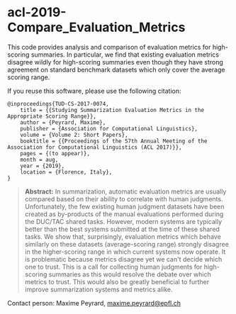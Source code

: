 # acl-2019-Compare_Evaluation_Metrics

This code provides analysis and comparison of evaluation metrics for high-scoring summaries.
In particular, we find that existing evaluation metrics disagree wildly for high-scoring summaries even though they have strong agreement on standard benchmark datasets which only cover the average scoring range.

If you reuse this software, please use the following citation:

```
@inproceedings{TUD-CS-2017-0074,
    title = {{Studying Summarization Evaluation Metrics in the Appropriate Scoring Range}},
    author = {Peyrard, Maxime},
    publisher = {Association for Computational Linguistics},
    volume = {Volume 2: Short Papers},
    booktitle = {{Proceedings of the 57th Annual Meeting of the Association for Computational Linguistics (ACL 2017)}},
    pages = {(to appear)},
    month = aug,
    year = {2019},
    location = {Florence, Italy},
}
```

> **Abstract:** In summarization, automatic evaluation metrics are usually compared based on their ability to correlate with human judgments. Unfortunately, the few existing human judgment datasets have been created as by-products of the manual evaluations performed during the DUC/TAC shared tasks.
However, modern systems are typically better than the best systems submitted at the time of these shared tasks.
We show that, surprisingly, evaluation metrics which behave similarly on these datasets (average-scoring range) strongly disagree in the higher-scoring range in which current systems now operate.
It is problematic because metrics disagree yet we can't decide which one to trust.
This is a call for collecting human judgments for high-scoring summaries as this would resolve the debate over which metrics to trust. This would also be greatly beneficial to further improve summarization systems and metrics alike.


Contact person: Maxime Peyrard, maxime.peyrard@epfl.ch

